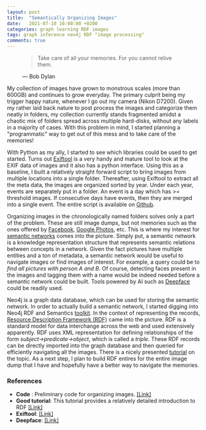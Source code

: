 ```yaml
---
layout: post
title:  "Semantically Organizing Images"
date:   2021-07-10 10:00:00 +0200
categories: graph learning RDF images 
tags: graph inference neo4j RDF "image processing"
comments: true
---
```


<figure class="quote">
  <blockquote>
    Take care of all your memories. For you cannot relive them. 
  </blockquote>
  <figcaption>
    &mdash; Bob Dylan 
    <!-- <cite>Mental models</cite>   -->
  </figcaption>
</figure>
My collection of images have grown to monstrous scales (more than 600GB) and continues to grow everyday.
The primary culprit being my trigger happy nature, whenever I go out my camera (Nikon D7200). Given my
rather laid back nature to post process the images and categorize them neatly in folders, my collection currently
stands fragmented amidst a chaotic mix of folders spread across multiple hard-disks, without 
any labels in a majority of cases. With this problem in mind, I started planning a "programmatic" way to get 
out of this mess and to take care of the memories!

With Python as my ally, I started to see which libraries could be used to get started. Turns out [Exiftool](https://exiftool.org/) 
is a very handy and mature tool to look at the EXIF data of images and it also has a python interface. Using this 
as a baseline, I built a relatively straight forward script to bring images from multiple locations into a single folder. 
Thereafter, using Exiftool to extract all the meta data, the images are organized sorted by year. Under each year, events are separately put in a folder. 
An event is a day which has >= threshold images. If consecutive days have events, then they are merged into a single event.
The entire script is available on [Github](https://github.com/debjyoti0891/utilities/tree/master/copy_images).

Organizing images in the chronologically named folders solves only a part of the problem. These are still image dumps, but not memories such as the ones 
offered by [Facebook](https://www.facebook.com/help/1056848067697293/), [Google Photos](https://support.google.com/photos/answer/9454489?hl=en&co=GENIE.Platform%3DAndroid), etc.
This is where my interest for [semantic networks](https://en.wikipedia.org/wiki/Semantic_network) comes into the picture. Simply put, a semantic network is a knowledge representation structure that represents semantic relations between concepts in a network. 
Given the fact pictures have multiple entities and a ton of metadata, a semantic network would be useful to navigate images or find images of interest. For example, a query could be to *find all pictures with person A and B*. 
Of course, detecting faces present in the images and tagging them with a name would be indeed needed before a semantic network could be built. Tools powered by AI such as [Deepface](https://pypi.org/project/deepface/) could be readily used. 

Neo4j is a graph data database, which can be used for storing the semantic network. In order to actually build a semantic network, I started digging into Neo4j RDF and Semantics [toolkit](https://neo4j.com/labs/neosemantics/).  In the 
context of representing the records, [Resource Description Framework (RDF)](https://www.w3.org/RDF/) came into the picture. RDF is a standard model for data interchange across the web and used extensively apparently. RDF uses XML representation
for defining relationships of the form *subject->predicate->object*, which is called a *triple*. These RDF records can be directly imported into the graph database and then queried for efficiently navigating all
the images. There is a nicely presented [tutorial](http://www.linkeddatatools.com/semantic-web-basics) on the topic. As a next step, I plan to build RDF entires for the entire image dump that I have and hopefully have 
a better way to navigate the memories. 


### References 
+ **Code** : Preliminary code for organizing images. [[Link]](https://github.com/debjyoti0891/utilities/tree/master/copy_images)
+ **Good tutorial**: This tutorial provides a relatively detailed introduction to RDF [[Link]](http://www.linkeddatatools.com/semantic-web-basics)
+ **Exiftool**: [[Link]](https://exiftool.org/)
+ **Deepface**: [[Link]](ttps://pypi.org/project/deepface/)





